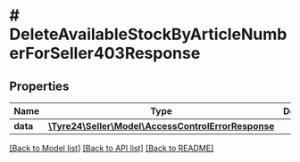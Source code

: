 # # DeleteAvailableStockByArticleNumberForSeller403Response

## Properties

Name | Type | Description | Notes
------------ | ------------- | ------------- | -------------
**data** | [**\Tyre24\Seller\Model\AccessControlErrorResponse**](AccessControlErrorResponse.md) |  | [optional]

[[Back to Model list]](../../README.md#models) [[Back to API list]](../../README.md#endpoints) [[Back to README]](../../README.md)

